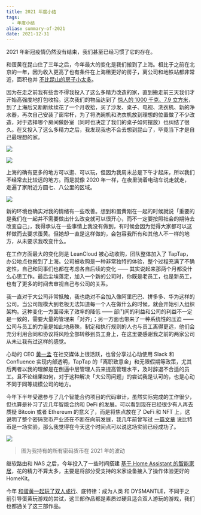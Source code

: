 ```yaml
---
title: 2021 年度小结
tags:
  - 年度小结
alias: summary-of-2021
date: 2021-12-31
---
```

2021 年新冠疫情仍然没有结束，我们甚至已经习惯了它的存在。

和蛋黄在昆山住了三年之后，今年最大的变化是我们搬到了上海。相比于之前在北京的一年，因为收入更高了也有条件在上海租更好的房子，离公司和地铁站都非常近，面积也并 [不比昆山的房子小太多](https://twitter.com/jysperm/status/1405473824515051521)。

因为在走之前我有些舍不得我投入了这么多精力改造的家，直到搬走前三天我们才开始高强度地打包收拾。这次我们的物品达到了 [惊人的 1000 千克、7.9 立方米](https://twitter.com/jysperm/status/1402669620163584001)，到了上海后又断断续续花了一个月收拾，买了沙发、桌子、电视、洗衣机、新的净水器，再次自己安装了窗帘杆，为了将洗碗机和洗衣机放到理想的位置做了不少改造，对于选择哪个房间做卧室（同时也决定了我们的桌子如何摆放）也纠结了很久。在又投入了这么多精力之后，我发现我也不会去想到昆山了，毕竟当下才是自己最理想的家。

![](https://r2-lc-cn.jysperm.me/pictures/2021/2021-shanghai-1.png)

![](https://r2-lc-cn.jysperm.me/pictures/2021/2021-shanghai-2.png)

上海的确有更多的地方可以逛、可以玩，但因为我周末总是下午才起床，所以我们不经常去比较远的地方。而是就像 2020 年一样，在夜里骑着电动车说走就走，走遍了家附近方圆七、八公里的区域。

![](https://r2-lc-cn.jysperm.me/pictures/2021/2021-shanghai-3.png)

新的环境也确实对我的情绪有一些改善。想到和蛋黄刚在一起的时候就说「重要的是我们在一起并不需要做出什么改变就可以很开心，而不一定要按照社会的期待去改变自己」，我得承认在一些事情上我没有做到，有时候会因为觉得大家都可以这样做而去要求蛋黄。但她却一直是这样做的，会包容我所有和其他人不一样的地方，从未要求我改变什么。

在工作方面最大的变化则是 LeanCloud 被心动收购，团队整体加入了 TapTap，办公地点也搬到了上海。公司被收购是一种非常独特的体验，整个过程充满了不确定性，自己和同事们也都在考虑各自后续的变化 —— 其实说起来那两个月都没什么心思工作。最后尘埃落定，加入一个新的公司时，你既是老员工，也是新员工，也有了更多的时间去审视自己与公司的关系。

我一直对于大公司非常抵触，我也绝对不会加入像阿里巴巴、拼多多、华为这样的公司。当公司规模大到老板无法知道每一个人在做什么的时候，就会开始引入组织架构。这种变化一方面带来了效率的降低 —— 部门间的利益和公司的利益不一定是一致的，需要大量的管理来「对齐」；另一方面也带来了一种系统性的压迫 —— 公司与员工的力量是如此地悬殊，制定和执行规则的人也与员工离得更远，他们会充分利用合同和协议将风险全部转移到员工身上，在这里要感谢我之前的两家公司从未让我有过这样的感觉。

心动的 CEO [黄一孟](https://twitter.com/DashHuang) 在社交媒体上很活跃，也曾分享过心动使用 Slack 和 Confluence 实现内部透明，TapTap 的「离职致意金」和无限假期等政策，尤其后两者以我的理解是在倒逼中层管理人员来提高管理水平，及时辞退不合适的员工。且不论结果如何，对于这种解决「大公司问题」的尝试我是认可的，也是心动不同于同等规模公司的地方。

今年下半年受邀参与了几个智能合约项目的代码审计，虽然实际完成的工作很少，但也算是补习了近几年智能合约和 DeFi 的发展。可以看到现在已经很少有人再去质疑 Bitcoin 或者 Ethereum 的意义了，而是将焦点放在了 DeFi 和 NFT 上，这说明了整个密码货币产业还在不断在向前发展，我几年前曾写过 [一篇文章](https://jysperm.me/2017/06/why-i-trade-bitcoin/) 说比特币是一场实验，那么我觉得在今天这个时间点可以说这场实验已经成功了。

![](https://r2-lc-cn.jysperm.me/pictures/2021/2021-cryptocurrency.png)

> 图为我持有的所有密码货币在 2021 年的波动

继软路由和 NAS 之后，今年投入了一些时间搭建 [基于 Home Assistant 的智能家居](https://twitter.com/jysperm/status/1450448737545834499)，花的精力不算太多，主要是将部分受支持的米家设备接入了操作体验更好的 HomeKit。

今年 [和蛋黄一起玩了双人成行](https://twitter.com/jysperm/status/1477688573470015489)、底特律：成为人类 和 DYSMANTLE，不同于之前引导蛋黄玩游戏的尝试，这三部作品都是素质过硬且适合双人游玩的游戏，我们也都通关了这三部作品。
